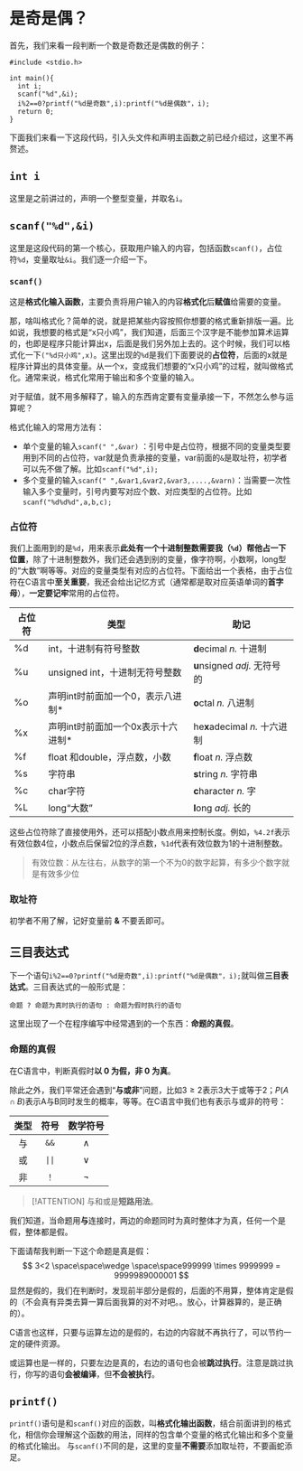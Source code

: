 # 是奇是偶？

首先，我们来看一段判断一个数是奇数还是偶数的例子：

```clike
#include <stdio.h>

int main(){
  int i;
  scanf("%d",&i);
  i%2==0?printf("%d是奇数",i):printf("%d是偶数"，i);
  return 0;
}
```

下面我们来看一下这段代码，引入头文件和声明主函数之前已经介绍过，这里不再赘述。

## `int i`

这里是之前讲过的，声明一个整型变量，并取名`i`。

## `scanf("%d",&i)`

这里是这段代码的第一个核心，获取用户输入的内容，包括函数`scanf()`，占位符`%d`，变量取址`&i`。我们逐一介绍一下。

### `scanf()`

这是**格式化输入函数**，主要负责将用户输入的内容**格式化**后**赋值**给需要的变量。

那，啥叫格式化？简单的说，就是把某些内容按照你想要的格式重新排版一遍。比如说，我想要的格式是“x只小鸡”，我们知道，后面三个汉字是不能参加算术运算的，也即是程序只能计算出x，后面是我们另外加上去的。这个时候，我们可以格式化一下`("%d只小鸡",x)`。这里出现的`%d`是我们下面要说的**占位符**，后面的x就是程序计算出的具体变量。从一个x，变成我们想要的“x只小鸡”的过程，就叫做格式化。通常来说，格式化常用于输出和多个变量的输入。

对于赋值，就不用多解释了，输入的东西肯定要有变量承接一下，不然怎么参与运算呢？

格式化输入的常用方法有：

 - 单个变量的输入`scanf(" ",&var)` ：引号中是占位符，根据不同的变量类型要用到不同的占位符，var就是负责承接的变量，var前面的`&`是取址符，初学者可以先不做了解。比如`scanf("%d",i);`
 - 多个变量的输入`scanf(" ",&var1,&var2,&var3,....,&varn)`：当需要一次性输入多个变量时，引号内要写对应个数、对应类型的占位符。比如`scanf("%d%d%d",a,b,c);`

### 占位符

我们上面用到的是`%d`，用来表示**此处有一个十进制整数需要我（`%d`）帮他占一下位置**，除了十进制整数外，我们还会遇到别的变量，像字符啊，小数啊，long型的“大数”啊等等。对应的变量类型有对应的占位符。下面给出一个表格，由于占位符在C语言中**至关重要**，我还会给出记忆方式（通常都是取对应英语单词的**首字母**），**一定要记牢**常用的占位符。

| 占位符    |类型     |助记     |
| --- | --- | --- |
|  %d   | int，十进制有符号整数| **d**ecimal  *n.* 十进制    |
|    %u | unsigned int，十进制无符号整数    | **u**nsigned *adj.* 无符号的   |
| %o  | 声明int时前面加一个0，表示八进制\*    |**o**ctal *n.* 八进制     |
| %x  | 声明int时前面加一个0x表示十六进制\*    |he**x**adecimal *n.* 十六进制     |
| %f  | float 和double，浮点数，小数    |**f**loat *n.* 浮点数    |
| %s  | 字符串    |  **s**tring *n.* 字符串   |
| %c  |  char字符   | **c**haracter *n.* 字    |
| %L  | long“大数”    | **l**ong *adj.* 长的    |

这些占位符除了直接使用外，还可以搭配小数点用来控制长度。例如，`%4.2f`表示有效位数4位，小数点后保留2位的浮点数，`%1d`代表有效位数为1的十进制整数。

> 有效位数：从左往右，从数字的第一个不为0的数字起算，有多少个数字就是有效多少位

### 取址符

初学者不用了解，记好变量前 **&** 不要丢即可。

## 三目表达式

下一个语句`i%2==0?printf("%d是奇数",i):printf("%d是偶数"，i);`就叫做**三目表达式**。三目表达式的一般形式是：

```clike
命题 ? 命题为真时执行的语句 : 命题为假时执行的语句
```
这里出现了一个在程序编写中经常遇到的一个东西：**命题的真假**。

### 命题的真假

在C语言中，判断真假时**以 0 为假，非 0 为真**。

除此之外，我们平常还会遇到“**与或非**”问题，比如$3\geqslant2$表示3大于或等于2；$P(A\cap B)$表示A与B同时发生的概率，等等。在C语言中我们也有表示与或非的符号：

|类型|符号|数学符号|
|:---:|:---:|:---:|
|与|`&&`|$\wedge$|
|或|`\|\|` |$\vee$
|非| `！`|$\neg$

> [!ATTENTION]
> 与和或是**短路用法**。

我们知道，当命题用**与**连接时，两边的命题同时为真时整体才为真，任何一个是假，整体都是假。

下面请帮我判断一下这个命题是真是假：
 $$
  3<2 \space\space\wedge \space\space999999 \times 9999999 = 9999989000001
  $$
显然是假的，我们在判断时，发现前半部分是假的，后面的不用算，整体肯定是假的（不会真有异类去算一算后面我算的对不对吧。。放心，计算器算的，是正确的）。

C语言也这样，只要与运算左边的是假的，右边的内容就不再执行了，可以节约一定的硬件资源。

或运算也是一样的，只要左边是真的，右边的语句也会被**跳过执行**。注意是跳过执行，你写的语句**会被编译**，但**不会被执行**。

## `printf()`

`printf()`语句是和`scanf()`对应的函数，叫**格式化输出函数**，结合前面讲到的格式化，相信你会理解这个函数的用法，同样的包含单个变量的格式化输出和多个变量的格式化输出。
与`scanf()`不同的是，这里的变量**不需要**添加取址符，不要画蛇添足。